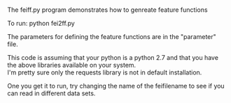 #
 The feiff.py program demonstrates how to genreate feature functions

 To run:  python fei2ff.py

 The parameters for defining the feature functions are in the "parameter" file.


 This code is assuming that your python is a python 2.7 and that you have the above libraries available on your system.  
 I'm pretty sure only the requests library is not in default installation.

 One you get it to run, try changing the name of the feifilename to see if you can read in different data sets.



